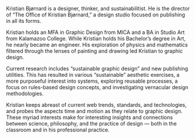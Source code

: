 Kristian Bjørnard is a designer, thinker, and sustainabilitist. He is the director of “The Office of Kristian Bjørnard,” a design studio focused on publishing in all its forms. 

Kristian holds an MFA in Graphic Design from MICA and a BA in Studio Art from Kalamazoo College. While Kristian holds his Bachelor’s degree in Art, he nearly became an engineer. His exploration of physics and mathematics filtered through the lenses of painting and drawing led Kristian to graphic design.  

Current research includes “sustainable graphic design” and new publishing utilities. This has resulted in various “sustainable” aesthetic exercises, a more purposeful interest into systems, exploring reusable processes, a focus on rules-based design concepts, and investigating vernacular design methodologies. 

Kristian keeps abreast of current web trends, standards, and technologies, and probes the aspects time and motion as they relate to graphic design. These myriad interests make for interesting insights and connections between science, philosophy, and the practice of design — both in the classroom and in his professional practice.